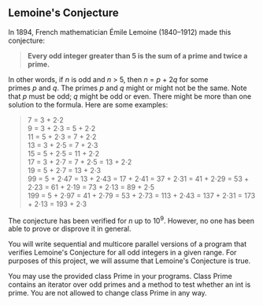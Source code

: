 <h2>Lemoine's Conjecture</h2>
<p><a name="system"></a></p>
<p>In 1894, French mathematician &Eacute;mile Lemoine (1840&ndash;1912) made this conjecture:</p>
<p></p>
<blockquote><strong>Every odd integer greater than 5 is the sum of a prime and twice a prime.</strong></blockquote>
<p>In other words, if&nbsp;<em>n</em>&nbsp;is odd and&nbsp;<em>n</em>&nbsp;&gt; 5, then&nbsp;<em>n</em>&nbsp;=&nbsp;<em>p</em>&nbsp;+ 2<em>q</em>&nbsp;for some primes&nbsp;<em>p</em>&nbsp;and&nbsp;<em>q</em>. The primes&nbsp;<em>p</em>&nbsp;and&nbsp;<em>q</em>&nbsp;might or might not be the same. Note that&nbsp;<em>p</em>&nbsp;must be odd;&nbsp;<em>q</em>&nbsp;might be odd or even. There might be more than one solution to the formula. Here are some examples:</p>
<p></p>
<blockquote>7 = 3 + 2&sdot;2&nbsp;<br />9 = 3 + 2&sdot;3 = 5 + 2&sdot;2&nbsp;<br />11 = 5 + 2&sdot;3 = 7 + 2&sdot;2&nbsp;<br />13 = 3 + 2&sdot;5 = 7 + 2&sdot;3&nbsp;<br />15 = 5 + 2&sdot;5 = 11 + 2&sdot;2&nbsp;<br />17 = 3 + 2&sdot;7 = 7 + 2&sdot;5 = 13 + 2&sdot;2&nbsp;<br />19 = 5 + 2&sdot;7 = 13 + 2&sdot;3&nbsp;<br />99 = 5 + 2&sdot;47 = 13 + 2&sdot;43 = 17 + 2&sdot;41 = 37 + 2&sdot;31 = 41 + 2&sdot;29 = 53 + 2&sdot;23 = 61 + 2&sdot;19 = 73 + 2&sdot;13 = 89 + 2&sdot;5&nbsp;<br />199 = 5 + 2&sdot;97 = 41 + 2&sdot;79 = 53 + 2&sdot;73 = 113 + 2&sdot;43 = 137 + 2&sdot;31 = 173 + 2&sdot;13 = 193 + 2&sdot;3</blockquote>
<p>The conjecture has been verified for&nbsp;<em>n</em>&nbsp;up to 10<sup>9</sup>. However, no one has been able to prove or disprove it in general.</p>
<p>You will write sequential and multicore parallel versions of a program that verifies Lemoine's Conjecture for all odd integers in a given range. For purposes of this project, we will assume that Lemoine's Conjecture is true.</p>

<p>You may use the provided class Prime in your programs. Class Prime contains an iterator over odd primes and a method to test whether an int is prime. You are not allowed to change class Prime in any way.</p>